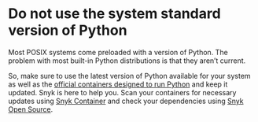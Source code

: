 # Do not use the system standard version of Python

Most POSIX systems come preloaded with a version of Python. The problem with most built-in Python distributions is that they aren’t current. 

So, make sure to use the latest version of Python available for your system as well as the [official containers designed to run Python](https://hub.docker.com/_/python) and keep it updated. Snyk is here to help you. Scan your containers for necessary updates using [Snyk Container](https://snyk.io/product/container-vulnerability-management/) and check your dependencies using [Snyk Open Source](https://snyk.io/product/open-source-security-management/).